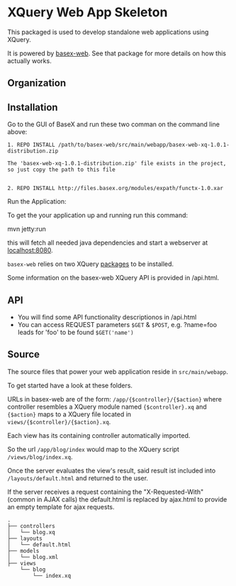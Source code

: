 XQuery Web App Skeleton
=======================

This packaged is used to develop standalone web applications using XQuery.

It is powered by [basex-web](https://github.com/micheee/basex-web). See that package for more details on how this actually works.

Organization
------------

Installation
-----
Go to the GUI of BaseX and run these two comman on the command line above:
    
    1. REPO INSTALL /path/to/basex-web/src/main/webapp/basex-web-xq-1.0.1-distribution.zip

    The 'basex-web-xq-1.0.1-distribution.zip' file exists in the project, so just copy the path to this file

    
    2. REPO INSTALL http://files.basex.org/modules/expath/functx-1.0.xar 


Run the Application:

To get the your application up and running run this command:

   mvn jetty:run


this will fetch all needed java dependencies and start a webserver at [localhost:8080](http://localhost:8080 "XQuery").

`basex-web` relies on two XQuery [packages](http://docs.basex.org/wiki/Packaging "Packaging - BaseX Documentation") to be installed.

Some information on the basex-web XQuery API is provided in /api.html. 

 

API
---

* You will find some API functionality descriptionos in /api.html
* You can access REQUEST parameters `$GET` & `$POST`, e.g. ?name=foo leads for 'foo' to be found `$GET('name')`

Source
------

The source files that power your web application reside in `src/main/webapp`. 

To get started have a look at these folders.

URLs in basex-web are of the form: `/app/{$controller}/{$action}` where controller
resembles a XQuery module named `{$controller}.xq` and `{$action}` maps to a XQuery file located in
`views/{$controller}/{$action}.xq`.

Each view has its containing controller automatically imported.

So the url `/app/blog/index` would map to the XQuery script `/views/blog/index.xq`.

Once the server evaluates the view's result, said result ist included into `/layouts/default.html` and returned to the user.

If the server receives a request containing the "X-Requested-With" (common in AJAX calls) the default.html is replaced by ajax.html
to provide an empty template for ajax requests.


    .
    ├── controllers
    │   └── blog.xq
    ├── layouts
    │   └── default.html
    ├── models
    │   └── blog.xml
    ├── views
        └── blog
            └── index.xq
